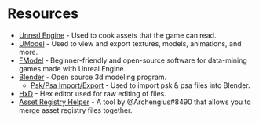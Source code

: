 # Resources

- [Unreal Engine](https://www.unrealengine.com/en-US/download) - Used to cook assets that the game can read.
- [UModel](https://www.gildor.org/en/projects/umodel) - Used to view and export textures, models, animations, and more.
- [FModel](https://github.com/iAmAsval/FModel) - Beginner-friendly and open-source software for data-mining games made with Unreal Engine.
- [Blender](https://www.blender.org/download/) - Open source 3d modeling program.
    - [Psk/Psa Import/Export](https://github.com/Befzz/blender3d_import_psk_psa) - Used to import psk & psa files into Blender.
- [HxD](https://mh-nexus.de/en/hxd/) - Hex editor used for raw editing of files.
- [Asset Registry Helper](https://cdn.discordapp.com/attachments/877980209083723797/908631102703403018/AssetRegistryHelper.zip) - A tool by @Archengius#8490 that allows you to merge asset registry files together.